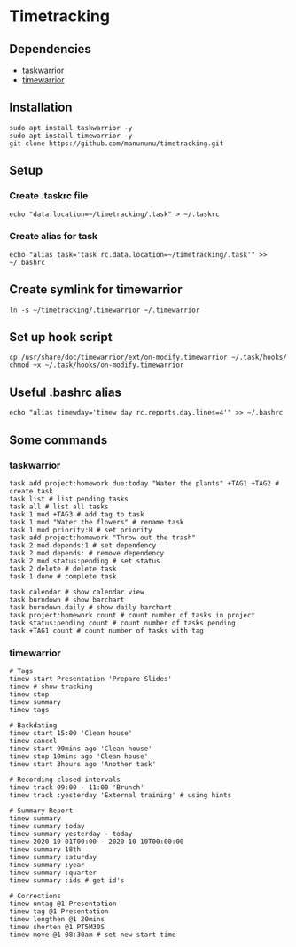 # Timetracking
## Dependencies 
* [taskwarrior](https://taskwarrior.org/)
* [timewarrior](https://timewarrior.net/)
## Installation
```
sudo apt install taskwarrior -y
sudo apt install timewarrior -y
git clone https://github.com/manununu/timetracking.git
```
## Setup
### Create .taskrc file 
```
echo "data.location=~/timetracking/.task" > ~/.taskrc
```
### Create alias for task 
```
echo "alias task='task rc.data.location=~/timetracking/.task'" >> ~/.bashrc
```
## Create symlink for timewarrior
```
ln -s ~/timetracking/.timewarrior ~/.timewarrior
```
## Set up hook script 
```
cp /usr/share/doc/timewarrior/ext/on-modify.timewarrior ~/.task/hooks/
chmod +x ~/.task/hooks/on-modify.timewarrior
```
## Useful .bashrc alias
```
echo "alias timewday='timew day rc.reports.day.lines=4'" >> ~/.bashrc
```
## Some commands
### taskwarrior
```
task add project:homework due:today "Water the plants" +TAG1 +TAG2 # create task
task list # list pending tasks
task all # list all tasks
task 1 mod +TAG3 # add tag to task
task 1 mod "Water the flowers" # rename task
task 1 mod priority:H # set priority
task add project:homework "Throw out the trash"
task 2 mod depends:1 # set dependency
task 2 mod depends: # remove dependency
task 2 mod status:pending # set status
task 2 delete # delete task
task 1 done # complete task

task calendar # show calendar view
task burndown # show barchart
task burndown.daily # show daily barchart
task project:homework count # count number of tasks in project
task status:pending count # count number of tasks pending
task +TAG1 count # count number of tasks with tag
```
### timewarrior
```
# Tags
timew start Presentation 'Prepare Slides'
timew # show tracking
timew stop 
timew summary 
timew tags

# Backdating
timew start 15:00 'Clean house'
timew cancel
timew start 90mins ago 'Clean house'
timew stop 10mins ago 'Clean house'
timew start 3hours ago 'Another task'

# Recording closed intervals
timew track 09:00 - 11:00 'Brunch'
timew track :yesterday 'External training' # using hints

# Summary Report
timew summary
timew summary today
timew summary yesterday - today
timew 2020-10-01T00:00 - 2020-10-10T00:00:00
timew summary 18th
timew summary saturday
timew summary :year
timew summary :quarter
timew summary :ids # get id's

# Corrections
timew untag @1 Presentation
timew tag @1 Presentation
timew lengthen @1 20mins
timew shorten @1 PT5M30S
timew move @1 08:30am # set new start time
```
